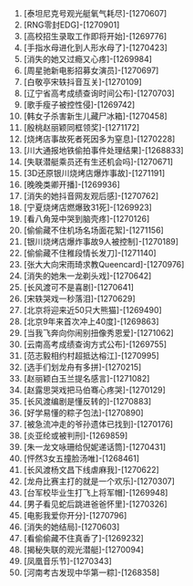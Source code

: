 
1. [泰坦尼克号观光艇氧气耗尽]-[1270607]
1. [RNG零封EDG]-[1270901]
1. [高校招生录取工作即将开始]-[1269776]
1. [手指水母进化到人形水母了]-[1270423]
1. [消失的她又过瘾又心疼]-[1269984]
1. [周星驰新电影招募女演员]-[1270697]
1. [白敬亭宋轶抖音互关]-[1270109]
1. [辽宁省高考成绩查询时间公布]-[1270703]
1. [歌手瘦子被控性侵]-[1269742]
1. [韩女子杀害新生儿藏尸冰箱]-[1270458]
1. [殷桃赵丽颖同框领奖]-[1271172]
1. [烧烤店事故死者死因多为窒息]-[1270228]
1. [川大通报地铁偷拍事件处理结果]-[1268833]
1. [失联潜艇乘员还有生还机会吗]-[1270671]
1. [3D还原银川烧烤店爆炸事故]-[1271191]
1. [晚晚类卿开播]-[1269936]
1. [消失的她抖音网友观后感]-[1270762]
1. [宁夏烧烤店燃爆致31死]-[1269923]
1. [看八角笼中哭到脑壳疼]-[1270126]
1. [偷偷藏不住机场名场面花絮]-[1271156]
1. [银川烧烤店爆炸事故9人被控制]-[1270189]
1. [偷偷藏不住稚段情长发刀]-[1271140]
1. [张大大向宋雨琦求教Queencard]-[1270976]
1. [消失的她朱一龙剃头戏]-[1270642]
1. [长风渡可不是喜剧]-[1270641]
1. [宋轶哭戏一秒落泪]-[1270629]
1. [北京将迎来近50只大熊猫]-[1269490]
1. [北京9年来首次冲上40度]-[1269863]
1. [当我飞奔向你闹别扭像秀恩爱]-[1271062]
1. [云南高考成绩查询方式公布]-[1269755]
1. [范志毅相约村超抵达榕江]-[1270995]
1. [选手们划龙舟有多拼]-[1270215]
1. [赵丽颖白玉兰提名感言]-[1271082]
1. [赵露思哭戏把马伯骞心疼哭]-[1270129]
1. [长风渡编剧是懂反转的]-[1270883]
1. [好学易懂的粽子包法]-[1270890]
1. [被急流冲走的爷孙遗体已找到]-[1270176]
1. [炎亚纶或被判刑]-[1269859]
1. [朱一龙文咏珊给倪妮递话筒]-[1270431]
1. [怦然3女五撞脸汤唯]-[1268461]
1. [长风渡杨文昌下线虐麻我]-[1270622]
1. [龙舟比赛主打的就是一个欢乐]-[1270307]
1. [台军校毕业生打飞上将军帽]-[1269948]
1. [男子看见蛇后跳进爸爸怀里]-[1270326]
1. [电影我爱你开分]-[1270796]
1. [消失的她结局]-[1270603]
1. [看偷偷藏不住真香了]-[1269232]
1. [揭秘失联的观光潜艇]-[1270094]
1. [凤凰音乐节]-[1270343]
1. [河南考古发现中华第一粽]-[1268358]